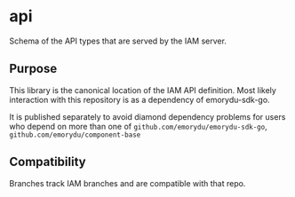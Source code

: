 # api

Schema of the API types that are served by the IAM server.

## Purpose

This library is the canonical location of the IAM API definition. Most likely interaction with this repository is as a dependency of emorydu-sdk-go.

It is published separately to avoid diamond dependency problems for users who
depend on more than one of `github.com/emorydu/emorydu-sdk-go`, `github.com/emorydu/component-base`

## Compatibility

Branches track IAM branches and are compatible with that repo.